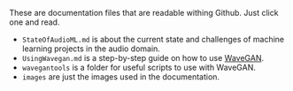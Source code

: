 
These are documentation files that are readable withing Github. Just click one and read.

* ```StateOfAudioML.md``` is about the current state and challenges of machine learning projects in the audio domain.
* ```UsingWavegan.md``` is a step-by-step guide on how to use [WaveGAN](https://github.com/chrisdonahue/wavegan).
* ```wavegantools``` is a folder for useful scripts to use with WaveGAN.
* ```images``` are just the images used in the documentation.

